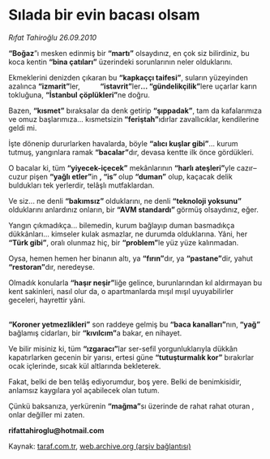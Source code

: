 # Sılada bir evin bacası olsam

*Rıfat Tahiroğlu 26.09.2010*

<div class="yazi"><p><b>“Boğaz</b>”ı mesken edinmiş bir <b>“martı”</b> olsaydınız, en çok siz bilirdiniz, bu koca kentin <b>“bina çatıları”</b> üzerindeki sorunlarının neler olduklarını.</p>
<p>Ekmeklerini denizden çıkaran bu <b>“kapkaççı taifesi”</b>, suların yüzeyinden azalınca <b>“izmarit”</b>ler,<b>            “istavrit”</b>ler<b>... “gündelikçilik”</b>lere uçarlar karın tokluğuna, <b>“İstanbul</b> <b>çöplükleri”</b>ne doğru.</p>
<p>Bazen, <b>“kısmet”</b> bıraksalar da denk getirip <b>“şıppadak”</b>, tam da kafalarımıza ve omuz başlarımıza... kısmetsizin<b> “feriştah”</b>ıdırlar zavallıcıklar, kendilerine geldi mi.</p>
<p>İşte dönenip dururlarken havalarda, böyle <b>“alıcı kuşlar gibi”</b>... kurum tutmuş, yangınlara ramak <b>“bacalar”</b>dır, devasa kentte ilk önce gördükleri.</p>
<p>O bacalar ki, tüm <b>“yiyecek-içecek”</b> mekânlarının <b>“harlı ateşleri”</b>yle cazır–cuzur pişen <b>“yağlı etler”</b>in <b>, “is” </b>olup <b>“duman”</b> olup, kaçacak delik buldukları tek yerlerdir, telâşlı mutfaklardan.</p>
<p>Ve siz... ne denli <b>“bakımsız” </b>olduklarını, ne denli <b>“teknoloji yoksunu”</b> olduklarını anlardınız onların, bir <b>“AVM standardı” </b>görmüş olsaydınız, eğer.</p>
<p>Yangın çıkmadıkça... bilemedin, kurum bağlayıp duman basmadıkça dükkânları... kimseler kulak asmazlar, ne durumda olduklarına. Yâni, her <b>“Türk gibi”</b>, oralı olunmaz hiç, bir <b>“problem”</b>le yüz yüze kalınmadan.</p>
<p>Oysa, hemen hemen her binanın altı, ya <b>“fırın”</b>dır, ya <b>“pastane”</b>dir, yahut <b>“restoran”</b>dır, neredeyse.</p>
<p>Olmadık konularla <b>“haşır neşir”</b>liğe gelince, burunlarından kıl aldırmayan bu kent sakinleri, nasıl olur da, o apartmanlarda mışıl mışıl uyuyabilirler geceleri, hayrettir yâni.</p>
<p><b><br/>“Koroner yetmezlikleri”</b> son raddeye gelmiş bu <b>“baca kanalları”</b>nın,<b> “yağ” </b>bağlamış cidarları, bir <b>“kıvılcım”</b>a bakar, en nihayet.</p>
<p>Ve bilir misiniz ki, tüm <b>“ızgaracı”</b>lar ser-sefil yorgunluklarıyla dükkân kapatırlarken gecenin bir yarısı, ertesi güne <b>“tutuşturmalık kor”</b> bırakırlar ocak içlerinde, sıcak kül altlarında bekleterek. </p>
<p>Fakat, belki de ben telâş ediyorumdur, boş yere. Belki de benimkisidir, anlamsız kaygılara yol açabilecek olan tutum.</p>
<p>Çünkü baksanıza, yerkürenin <b>“mağma”</b>sı üzerinde de rahat rahat oturan , onlar değiller mi zaten.</p>
<p><b>rifattahiroglu@hotmail.com</b> </p></div>

Kaynak: [taraf.com.tr](http://www.taraf.com.tr:80/rifat-tahiroglu/makale-silada-bir-evin-bacasi-olsam.htm), [web.archive.org (arşiv bağlantısı)](http://web.archive.org/web/20100927181450/http://www.taraf.com.tr:80/rifat-tahiroglu/makale-silada-bir-evin-bacasi-olsam.htm)
